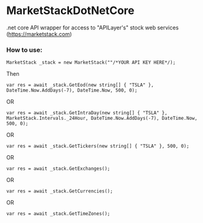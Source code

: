 # MarketStackDotNetCore
.net core API wrapper for access to "APILayer's" stock web services (https://marketstack.com)

### How to use:
`MarketStack _stack = new MarketStack(""/*YOUR API KEY HERE*/);`

Then

`var res = await _stack.GetEod(new string[] { "TSLA" }, DateTime.Now.AddDays(-7), DateTime.Now, 500, 0);`

OR

`var res = await _stack.GetIntraDay(new string[] { "TSLA" }, MarketStack.Intervals._24Hour, DateTime.Now.AddDays(-7), DateTime.Now, 500, 0);`

OR

`var res = await _stack.GetTickers(new string[] { "TSLA" }, 500, 0);`

OR

`var res = await _stack.GetExchanges();`

OR

`var res = await _stack.GetCurrencies();`

OR

`var res = await _stack.GetTimeZones();`
